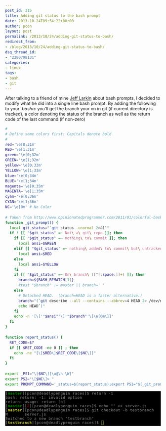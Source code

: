 ```yaml
---
post_id: 315
title: Adding git status to the bash prompt
date: 2013-10-24T09:54:22+00:00
author: pcon
layout: post
permalink: /2013/10/24/adding-git-status-to-bash/
redirect_from:
- /blog/2013/10/24/adding-git-status-to-bash/
dsq_thread_id:
- "2280798131"
categories:
- linux
tags:
- bash
- git
---
```

After talking to a friend of mine [Jeff Larkin](http://about.me/jefflarkin) about bash prompts, I decided to modify what he did into a single line bash prompt.  By adding the following to your _.bashrc_ you'll get the branch your on in git (if current directory is tracked), a color denoting the status of the branch as well as the return code of the last command (if non-zero)

```bash
#
# Define some colors first: Capitals denote bold
#
red='\e[0;31m'
RED='\e[1;31m'
green='\e[0;32m'
GREEN='\e[1;32m'
yellow='\e[0;33m'
YELLOW='\e[1;33m'
blue='\e[0;34m'
BLUE='\e[1;34m'
magenta='\e[0;35m'
MAGENTA='\e[1;35m'
cyan='\e[0;36m'
CYAN='\e[1;36m'
NC='\e[0m' # No Color

# Taken from http://www.opinionatedprogrammer.com/2011/01/colorful-bash-prompt-reflecting-git-status/
function _git_prompt() {
  local git_status="`git status -unormal 2>&1`"
  if ! [[ "$git_status" =~ Not\ a\ git\ repo ]]; then
    if [[ "$git_status" =~ nothing\ to\ commit ]]; then
      local ansi=$GREEN
    elif [[ "$git_status" =~ nothing\ added\ to\ commit\ but\ untracked\ files\ present ]]; then
      local ansi=$RED
    else
      local ansi=$YELLOW
    fi
    if [[ "$git_status" =~ On\ branch\ ([^[:space:]]+) ]]; then
      branch=${BASH_REMATCH[1]}
      #test "$branch" != master || branch=' '
    else
      # Detached HEAD.  (branch=HEAD is a faster alternative.)
      branch="(`git describe --all --contains --abbrev=4 HEAD 2> /dev/null ||
      echo HEAD`)"
    fi
    echo -n '[\['"$ansi"'\]'"$branch"'\[\e[0m\]]'
  fi
}

function report_status() {
  RET_CODE=$?
  if [[ $RET_CODE -ne 0 ]] ; then
    echo -ne "[\[$RED\]$RET_CODE\[$NC\]]"
  fi
}

export _PS1="\[$NC\][\u@\h \W]"
export PS2="\[$NC\]> "
export PROMPT_COMMAND='_status=$(report_status);export PS1="$(_git_prompt)${_status}${_PS1}\$ ";unset _status;'
```
![Bash Prompt](/assets/img/2013/10/24/bash_prompt.png)